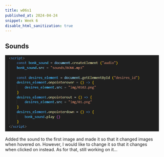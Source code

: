 ```yaml
---
title: w06s1
published_at: 2024-04-24
snippet: Week 6
disable_html_sanitization: true
---
```


## Sounds

![alt text](image.png)

Added the sound to the first image and made it so that it changed images when hovered on. However, I would like to change it so that it changes when clicked on instead. As for that, still working on it...